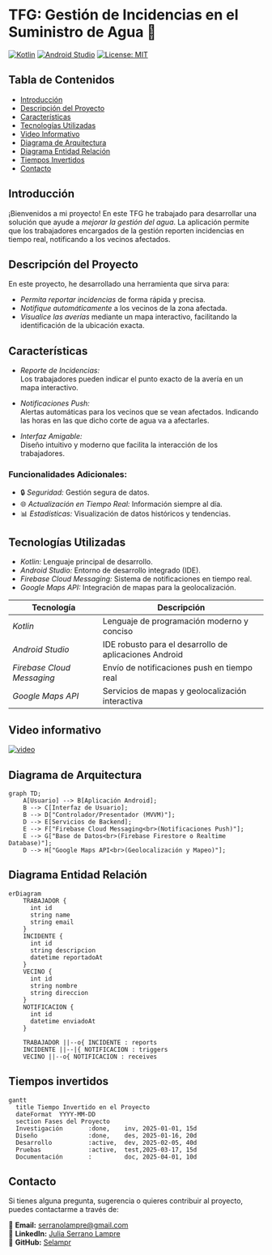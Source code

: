 # TFG: Gestión de Incidencias en el Suministro de Agua 🚰

[![Kotlin](https://img.shields.io/badge/Kotlin-1.8-blue?logo=kotlin)](https://kotlinlang.org/) 
[![Android Studio](https://img.shields.io/badge/Android_Studio-2023-green?logo=androidstudio)](https://developer.android.com/studio) 
[![License: MIT](https://img.shields.io/badge/License-MIT-yellow.svg)](https://opensource.org/licenses/MIT)

## Tabla de Contenidos
- [Introducción](#introducción)
- [Descripción del Proyecto](#descripción-del-proyecto)
- [Características](#características)
- [Tecnologías Utilizadas](#tecnologías-utilizadas)
- [Video Informativo](#video-informativo)
- [Diagrama de Arquitectura](#diagrama-de-arquitectura)
- [Diagrama Entidad Relación](#diagrama-entidad-relación)
- [Tiempos Invertidos](#tiempos-invertidos)
- [Contacto](#contacto)

## Introducción

¡Bienvenidos a mi proyecto! En este TFG he trabajado para desarrollar una solución que ayude a *mejorar la gestión del agua*. La aplicación permite que los trabajadores encargados de la gestión reporten incidencias en tiempo real, notificando a los vecinos afectados.

## Descripción del Proyecto

En este proyecto, he desarrollado una herramienta que sirva para:

- *Permita reportar incidencias* de forma rápida y precisa.
- *Notifique automáticamente* a los vecinos de la zona afectada.
- *Visualice las averías* mediante un mapa interactivo, facilitando la identificación de la ubicación exacta.



## Características

- *Reporte de Incidencias:*  
  Los trabajadores pueden indicar el punto exacto de la avería en un mapa interactivo.
  
- *Notificaciones Push:*  
  Alertas automáticas para los vecinos que se vean afectados. Indicando las horas en las que dicho corte de agua va a afectarles.  
  
- *Interfaz Amigable:*  
  Diseño intuitivo y moderno que facilita la interacción de los trabajadores.

### Funcionalidades Adicionales:
- 🔒 *Seguridad:* Gestión segura de datos.
- 🌐 *Actualización en Tiempo Real:* Información siempre al día.
- 📊 *Estadísticas:* Visualización de datos históricos y tendencias.

## Tecnologías Utilizadas

- *Kotlin:* Lenguaje principal de desarrollo.
- *Android Studio:* Entorno de desarrollo integrado (IDE).
- *Firebase Cloud Messaging:* Sistema de notificaciones en tiempo real.
- *Google Maps API:* Integración de mapas para la geolocalización.

| Tecnología                | Descripción                                               |
|---------------------------|-----------------------------------------------------------|
| *Kotlin*                | Lenguaje de programación moderno y conciso                |
| *Android Studio*        | IDE robusto para el desarrollo de aplicaciones Android    |
| *Firebase Cloud Messaging* | Envío de notificaciones push en tiempo real             |
| *Google Maps API*       | Servicios de mapas y geolocalización interactiva            |

## Video informativo 

[![video](https://www.aragondigital.es/asset/thumbnail,1280,720,center,center/media/aragondigital/images/2024/11/25/2024112519295538460.jpg)](https://www.youtube.com/watch?v=Wo04LKhya_A)

## Diagrama de Arquitectura
```mermaid
graph TD;
    A[Usuario] --> B[Aplicación Android];
    B --> C[Interfaz de Usuario];
    B --> D["Controlador/Presentador (MVVM)"];
    D --> E[Servicios de Backend];
    E --> F["Firebase Cloud Messaging<br>(Notificaciones Push)"];
    E --> G["Base de Datos<br>(Firebase Firestore o Realtime Database)"];
    D --> H["Google Maps API<br>(Geolocalización y Mapeo)"];
```

## Diagrama Entidad Relación
```mermaid
erDiagram
    TRABAJADOR {
      int id
      string name
      string email
    }
    INCIDENTE {
      int id
      string descripcion
      datetime reportadoAt
    }
    VECINO {
      int id
      string nombre
      string direccion
    }
    NOTIFICACION {
      int id
      datetime enviadoAt
    }
    
    TRABAJADOR ||--o{ INCIDENTE : reports
    INCIDENTE ||--|{ NOTIFICACION : triggers
    VECINO ||--o{ NOTIFICACION : receives
```

## Tiempos invertidos
```mermaid
gantt
  title Tiempo Invertido en el Proyecto
  dateFormat  YYYY-MM-DD
  section Fases del Proyecto
  Investigación       :done,    inv, 2025-01-01, 15d
  Diseño              :done,    des, 2025-01-16, 20d
  Desarrollo          :active,  dev, 2025-02-05, 40d
  Pruebas             :active,  test,2025-03-17, 15d
  Documentación       :         doc, 2025-04-01, 10d

```

## Contacto  

Si tienes alguna pregunta, sugerencia o quieres contribuir al proyecto, puedes contactarme a través de:  

📧 **Email:** [serranolampre@gmail.com](mailto:serranolampre@gmail.com)  
🔗 **LinkedIn:** [Julia Serrano Lampre](https://www.linkedin.com/in/juliaserranolampre/)  
🐙 **GitHub:** [Selampr](https://github.com/selampr)  









